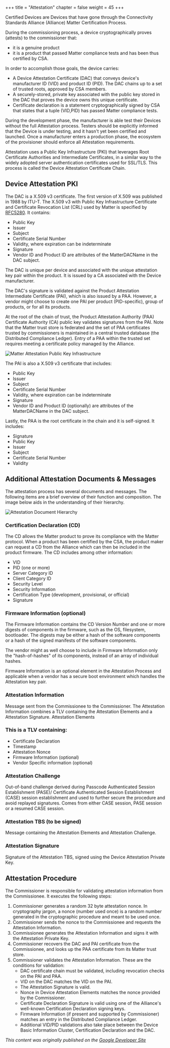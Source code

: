 +++
title = "Attestation"
chapter = false
weight = 45
+++

Certified Devices are Devices that have gone through the Connectivity Standards Alliance (Alliance) Matter Certification Process.

During the commissioning process, a device cryptographically proves (attests) to the commissioner that:
- it is a genuine product
- it is a product that passed Matter compliance tests and has been thus certified by CSA.

In order to accomplish those goals, the device carries:
- A Device Attestation Certificate (DAC) that conveys device's manufacturer ID (VID) and product ID (PID). The DAC chains up to a set of trusted roots, approved by CSA members.
- A securely-stored, private key associated with the public key stored in the DAC that proves the device owns this unique certificate.
- Certificate declaration is a statement cryptographically signed by CSA that states that a tuple (VID,PID) has passed Matter compliance tests.

During the development phase, the manufacturer is able test their Devices without the full Attestation process. Testers should be explicitly informed that the Device is under testing, and it hasn't yet been certified and launched. Once a manufacturer enters a production phase, the ecosystem of the provisioner should enforce all Attestation requirements.

Attestation uses a Public Key Infrastructure (PKI) that leverages Root Certificate Authorities and Intermediate Certificates, in a similar way to the widely adopted server authentication certificates used for SSL/TLS. This process is called the Device Attestation Certificate Chain.

## Device Attestation PKI

The DAC is a X.509 v3 certificate. The first version of X.509 was published in 1988 by ITU-T. The X.509 v3 with Public Key Infrastructure Certificate and Certificate Revocation List (CRL) used by Matter is specified by [RFC5280](https://datatracker.ietf.org/doc/html/rfc5280). It contains:

- Public Key
- Issuer
- Subject
- Certificate Serial Number
- Validity, where expiration can be indeterminate
- Signature
- Vendor ID and Product ID are attributes of the MatterDACName in the DAC subject.

The DAC is unique per device and associated with the unique attestation key pair within the product. It is issued by a CA associated with the Device manufacturer.

The DAC's signature is validated against the Product Attestation Intermediate Certificate (PAI), which is also issued by a PAA. However, a vendor might choose to create one PAI per product (PID-specific), group of products, or for all its products.

At the root of the chain of trust, the Product Attestation Authority (PAA) Certificate Authority (CA) public key validates signatures from the PAI. Note that the Matter trust store is federated and the set of PAA certificates trusted by commissioners is maintained in a central trusted database (the Distributed Compliance Ledger). Entry of a PAA within the trusted set requires meeting a certificate policy managed by the Alliance.

![Matter Attestation Public Key Infrastructure](../../primer-attestation-pki.png)

The PAI is also a X.509 v3 certificate that includes:

- Public Key
- Issuer
- Subject
- Certificate Serial Number
- Validity, where expiration can be indeterminate
- Signature
- Vendor ID and Product ID (optionally) are attributes of the MatterDACName in the DAC subject.

Lastly, the PAA is the root certificate in the chain and it is self-signed. It includes:

- Signature
- Public Key
- Issuer
- Subject
- Certificate Serial Number
- Validity

## Additional Attestation Documents & Messages

The attestation process has several documents and messages. The following items are a brief overview of their function and composition. The image below aids in the understanding of their hierarchy.

![Attestation Document Hierarchy](../../primer-attestation-document-hierarchy.png)

### Certification Declaration (CD)
The CD allows the Matter product to prove its compliance with the Matter protocol. When a product has been certified by the CSA, the product maker can request a CD from the Alliance which can then be included in the product firmware. The CD includes among other information:
- VID
- PID (one or more)
- Server Category ID
- Client Category ID
- Security Level
- Security Information
- Certification Type (development, provisional, or official)
- Signature

### Firmware Information (optional)
The Firmware Information contains the CD Version Number and one or more digests of components in the firmware, such as the OS, filesystem, bootloader. The digests may be either a hash of the software components or a hash of the signed manifests of the software components.

The vendor might as well choose to include in Firmware Information only the "hash-of-hashes" of its components, instead of an array of individual hashes.

Firmware Information is an optional element in the Attestation Process and applicable when a vendor has a secure boot environment which handles the Attestation key pair.

### Attestation Information
Message sent from the Commissionee to the Commissioner. The Attestation Information combines a TLV containing the Attestation Elements and a Attestation Signature.
Attestation Elements

### This is a TLV containing:
- Certificate Declaration
- Timestamp
- Attestation Nonce
- Firmware Information (optional)
- Vendor Specific information (optional)

### Attestation Challenge
Out-of-band challenge derived during Passcode Authenticated Session Establishment (PASE)/ Certificate Authenticated Session Establishment (CASE) session establishment and used to further secure the procedure and avoid replayed signatures. Comes from either CASE session, PASE session or a resumed CASE session.

### Attestation TBS (to be signed)
Message containing the Attestation Elements and Attestation Challenge.

### Attestation Signature
Signature of the Attestation TBS, signed using the Device Attestation Private Key.

## Attestation Procedure
The Commissioner is responsible for validating attestation information from the Commissionee. It executes the following steps:

1. Commissioner generates a random 32 byte attestation nonce. In cryptography jargon, a nonce (number used once) is a random number generated in the cryptographic procedure and meant to be used once.
2. Commissioner sends the nonce to the Commissionee and requests the Attestation Information.
3. Commissionee generates the Attestation Information and signs it with the Attestation Private Key.
4. Commissioner recovers the DAC and PAI certificate from the Commissionee, and looks up the PAA certificate from its Matter trust store.
5. Commissioner validates the Attestation Information. These are the conditions for validation:
    - DAC certificate chain must be validated, including revocation checks on the PAI and PAA.
    - VID on the DAC matches the VID on the PAI.
    - The Attestation Signature is valid.
    - Nonce in Device Attestation Elements matches the nonce provided by the Commissioner.
    - Certificate Declaration Signature is valid using one of the Alliance's well-known Certification Declaration signing keys.
    - Firmware Information (if present and supported by Commissioner) matches an entry in the Distributed Compliance Ledger.
    - Additional VID/PID validations also take place between the Device Basic Information Cluster, Certification Declaration and the DAC.

_This content was originally published on the [Google Developer Site](https://developers.home.google.com/matter/primer)_